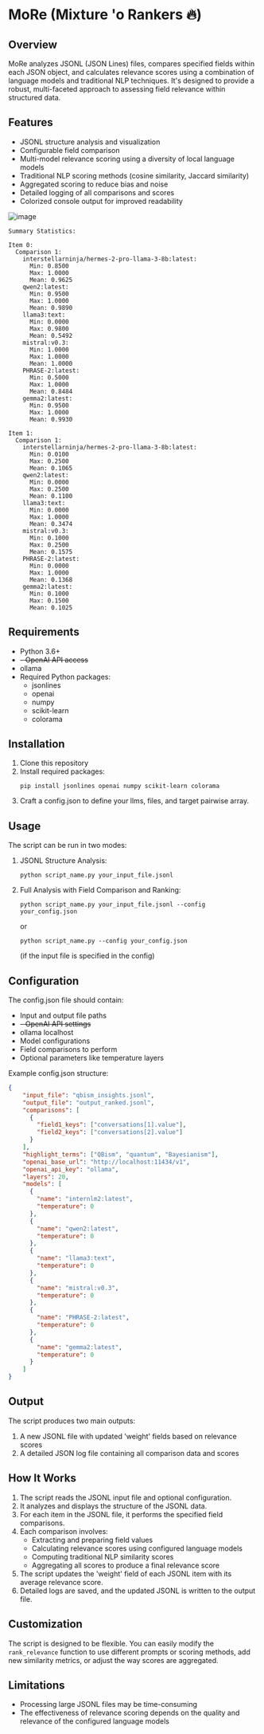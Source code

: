 # MoRe (Mixture 'o Rankers 🔥)

## Overview
MoRe analyzes JSONL (JSON Lines) files, compares specified fields within each JSON object, and calculates relevance scores using a combination of language models and traditional NLP techniques. It's designed to provide a robust, multi-faceted approach to assessing field relevance within structured data.

## Features
- JSONL structure analysis and visualization
- Configurable field comparison
- Multi-model relevance scoring using a diversity of local language models
- Traditional NLP scoring methods (cosine similarity, Jaccard similarity)
- Aggregated scoring to reduce bias and noise
- Detailed logging of all comparisons and scores
- Colorized console output for improved readability

![image](https://github.com/user-attachments/assets/b05efae1-7a00-4845-be9f-66905e00fe12)

```results
Summary Statistics:

Item 0:
  Comparison 1:
    interstellarninja/hermes-2-pro-llama-3-8b:latest:
      Min: 0.8500
      Max: 1.0000
      Mean: 0.9625
    qwen2:latest:
      Min: 0.9500
      Max: 1.0000
      Mean: 0.9890
    llama3:text:
      Min: 0.0000
      Max: 0.9800
      Mean: 0.5492
    mistral:v0.3:
      Min: 1.0000
      Max: 1.0000
      Mean: 1.0000
    PHRASE-2:latest:
      Min: 0.5000
      Max: 1.0000
      Mean: 0.8484
    gemma2:latest:
      Min: 0.9500
      Max: 1.0000
      Mean: 0.9930

Item 1:
  Comparison 1:
    interstellarninja/hermes-2-pro-llama-3-8b:latest:
      Min: 0.0100
      Max: 0.2500
      Mean: 0.1065
    qwen2:latest:
      Min: 0.0000
      Max: 0.2500
      Mean: 0.1100
    llama3:text:
      Min: 0.0000
      Max: 1.0000
      Mean: 0.3474
    mistral:v0.3:
      Min: 0.1000
      Max: 0.2500
      Mean: 0.1575
    PHRASE-2:latest:
      Min: 0.0000
      Max: 1.0000
      Mean: 0.1368
    gemma2:latest:
      Min: 0.1000
      Max: 0.1500
      Mean: 0.1025
```

## Requirements
- Python 3.6+
- ~~- OpenAI API access~~
- ollama
- Required Python packages: 
  - jsonlines
  - openai
  - numpy
  - scikit-learn
  - colorama

## Installation
1. Clone this repository
2. Install required packages:
   ```
   pip install jsonlines openai numpy scikit-learn colorama
   ```
3. Craft a config.json to define your llms, files, and target pairwise array.

## Usage
The script can be run in two modes:

1. JSONL Structure Analysis:
   ```
   python script_name.py your_input_file.jsonl
   ```

2. Full Analysis with Field Comparison and Ranking:
   ```
   python script_name.py your_input_file.jsonl --config your_config.json
   ```
   or
   ```
   python script_name.py --config your_config.json
   ```
   (if the input file is specified in the config)

## Configuration
The config.json file should contain:
- Input and output file paths
- ~~- OpenAI API settings~~
- ollama localhost
- Model configurations
- Field comparisons to perform
- Optional parameters like temperature layers

Example config.json structure:
```json
{
    "input_file": "qbism_insights.jsonl",
    "output_file": "output_ranked.jsonl",
    "comparisons": [
      {
        "field1_keys": ["conversations[1].value"],
        "field2_keys": ["conversations[2].value"]
      }
    ],
    "highlight_terms": ["QBism", "quantum", "Bayesianism"],
    "openai_base_url": "http://localhost:11434/v1",
    "openai_api_key": "ollama",
    "layers": 20,
    "models": [
      {
        "name": "internlm2:latest",
        "temperature": 0
      },
      {
        "name": "qwen2:latest",
        "temperature": 0
      },
      {
        "name": "llama3:text",
        "temperature": 0
      },
      {
        "name": "mistral:v0.3",
        "temperature": 0
      },
      {
        "name": "PHRASE-2:latest",
        "temperature": 0
      },
      {
        "name": "gemma2:latest",
        "temperature": 0
      }
    ]
}
```

## Output
The script produces two main outputs:
1. A new JSONL file with updated 'weight' fields based on relevance scores
2. A detailed JSON log file containing all comparison data and scores

## How It Works
1. The script reads the JSONL input file and optional configuration.
2. It analyzes and displays the structure of the JSONL data.
3. For each item in the JSONL file, it performs the specified field comparisons.
4. Each comparison involves:
   - Extracting and preparing field values
   - Calculating relevance scores using configured language models
   - Computing traditional NLP similarity scores
   - Aggregating all scores to produce a final relevance score
5. The script updates the 'weight' field of each JSONL item with its average relevance score.
6. Detailed logs are saved, and the updated JSONL is written to the output file.

## Customization
The script is designed to be flexible. You can easily modify the `rank_relevance` function to use different prompts or scoring methods, add new similarity metrics, or adjust the way scores are aggregated.

## Limitations
- Processing large JSONL files may be time-consuming
- The effectiveness of relevance scoring depends on the quality and relevance of the configured language models

